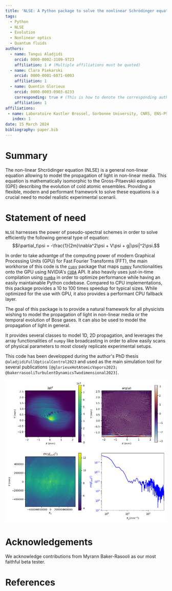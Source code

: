 ```yaml
---
title: 'NLSE: A Python package to solve the nonlinear Schrödinger equation'
tags:
  - Python
  - NLSE
  - Evolution
  - Nonlinear optics
  - Quantum fluids
authors:
  - name: Tangui Aladjidi
    orcid: 0000-0002-3109-9723
    affiliation: 1 # (Multiple affiliations must be quoted)
  - name: Clara Piekarski
    orcid: 0000-0001-6871-6003
    affiliation: 1
  - name: Quentin Glorieux
    orcid: 0000-0003-0903-0233
    corresponding: true # (This is how to denote the corresponding author)
    affiliation: 1
affiliations:
 - name: Laboratoire Kastler Brossel, Sorbonne University, CNRS, ENS-PSL University, Collège de France; 4 Place Jussieu, 75005 Paris, France
   index: 1
date: 15 March 2024
bibliography: paper.bib
---
```


# Summary

The non-linear Shcrödinger equation (NLSE) is a general non-linear equation allowing to model the propagation of light in non-linear media.
This equation is mathematically isomorphic to the Gross-Pitaevskii equation (GPE) describing the evolution of cold atomic ensembles.
Providing a flexible, modern and performant framework to solve these equations is a crucial need to model realistic experimental scenarii.

# Statement of need

`NLSE` harnesses the power of pseudo-spectral schemes in order to solve efficiently the following general type of equation:
$$i\partial_t\psi = -\frac{1}{2m}\nabla^2\psi + V\psi + g|\psi|^2\psi.$$

In order to take advantge of the computing power of modern Graphical Processing Units (GPU) for Fast Fourier Transforms (FFT), the main workhorse of this code is the [`cupy`](https://cupy.dev/) package that maps [`numpy`](https://numpy.org/) functionalities onto the GPU using NVIDIA's [`CUDA`](https://developer.nvidia.com/cuda-downloads) API.
It also heavily uses just-in-time compilation using [`numba`](https://numba.pydata.org/) in order to optimize performance while having an easily maintainable Python codebase.
Compared to CPU implementations, this package provides a 10 to 100 times speedup for typical sizes.
While optimized for the use with GPU, it also provides a performant CPU fallback layer.

The goal of this package is to provide a natural framework for all physicists wishing to model the propagation of light in non-linear media or the temporal evolution of Bose gases. It can also be used to model the propagation of light in general.

It provides several classes to model 1D, 2D propagation, and leverages the array functionalities of `numpy` like broadcasting in order to allow easily scans of physical parameters to most closely replicate experimental setups.

This code has been developped during the author's PhD thesis `@aladjidiFullOpticalControl2023` and used as the main simulation tool for several publications `[@glorieuxHotAtomicVapors2023; @bakerrasooliTurbulentDynamicsTwodimensional2023]`.

![Example of an output of the solver. A shearing layer is observed nucleating vortices, that are attracted towards the center due to an attractive potential. The density and phase of the field are represented as well as the momentum distribution in order to get a quick overview of the state of the field.\label{fig:output}](img/output.png)

# Acknowledgements

We acknowledge contributions from Myrann Baker-Rasooli as our most faithful beta tester.

# References
